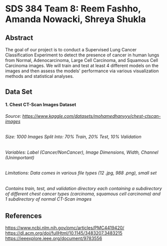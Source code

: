 # SDS 384 Team 8: Reem Fashho, Amanda Nowacki, Shreya Shukla 

## Abstract
The goal of our project is to conduct a Supervised Lung Cancer Classification Experiment to detect the presence of cancer in human lungs from Normal, Adenocarcinoma, Large Cell Carcinoma, and Squamous Cell Carcinoma images. We will train and test at least 4 different models on the images and then assess the models' performance via various visualization methods and statistical analyses. 

## Data Set 

#### 1. Chest CT-Scan Images Dataset
###### Source: https://www.kaggle.com/datasets/mohamedhanyyy/chest-ctscan-images
###### Size: 1000 Images Split Into: 70% Train, 20% Test, 10% Validation
###### Variables: Label (Cancer/NonCancer), Image Dimensions, Width, Channel (Unimportant)
###### Limitations: Data comes in various file types (12 .jpg, 988 .png), small set
###### Contains train, test, and validation directory each containing a subdirectory of different chest cancer types (carcinoma, squamous cell carcinoma) and 1 subdirectory of normal CT-Scan images


## References 
https://www.ncbi.nlm.nih.gov/pmc/articles/PMC4419420/
https://dl.acm.org/doi/fullHtml/10.1145/3483207.3483215
https://ieeexplore.ieee.org/document/9783556
